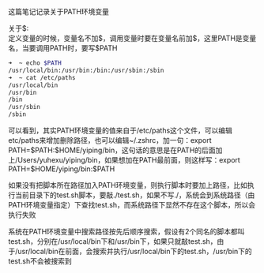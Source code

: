 这篇笔记记录关于PATH环境变量

关于\$:  
定义变量的时候，变量名不加$，调用变量时要在变量名前加\$，这里PATH是变量名，当要调用PATH时，要写\$PATH

```bash
➜  ~ echo $PATH
/usr/local/bin:/usr/bin:/bin:/usr/sbin:/sbin
➜  ~ cat /etc/paths
/usr/local/bin
/usr/bin
/bin
/usr/sbin
/sbin
```
可以看到，其实PATH环境变量的值来自于/etc/paths这个文件，可以编辑etc/paths来增加删除路径，也可以编辑~/.zshrc，加一句：export PATH=\$PATH:\$HOME/yiping/bin，这句话的意思是在PATH的后面加上/Users/yuhexu/yiping/bin，如果想加在PATH最前面，则这样写：export PATH=\$HOME/yiping/bin:\$PATH

如果没有把脚本所在路径加入PATH环境变量，则执行脚本时要加上路径，比如执行当前目录下的test.sh脚本，要敲./test.sh，如果不写./，系统会到系统路径（由PATH环境变量指定）下查找test.sh，而系统路径下显然不存在这个脚本，所以会执行失败

系统在PATH环境变量中搜索路径按先后顺序搜索，假设有2个同名的脚本都叫test.sh，分别在/usr/local/bin下和/usr/bin下，如果只就敲test.sh，由于/usr/local/bin在前面，会搜索并执行/usr/local/bin下的test.sh，/usr/bin下的test.sh不会被搜索到
